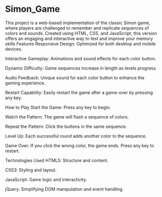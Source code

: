 # Simon_Game
This project is a web-based implementation of the classic Simon game, where players are challenged to remember and replicate sequences of colors and sounds. Created using HTML, CSS, and JavaScript, this version offers an engaging and interactive way to test and improve your memory skills
Features
Responsive Design: Optimized for both desktop and mobile devices.

Interactive Gameplay: Animations and sound effects for each color button.

Dynamic Difficulty: Game sequences increase in length as levels progress.

Audio Feedback: Unique sound for each color button to enhance the gaming experience.

Restart Capability: Easily restart the game after a game-over by pressing any key.

How to Play
Start the Game: Press any key to begin.

Watch the Pattern: The game will flash a sequence of colors.

Repeat the Pattern: Click the buttons in the same sequence.

Level Up: Each successful round adds another color to the sequence.

Game Over: If you click the wrong color, the game ends. Press any key to restart.

Technologies Used
HTML5: Structure and content.

CSS3: Styling and layout.

JavaScript: Game logic and interactivity.

jQuery: Simplifying DOM manipulation and event handling.
